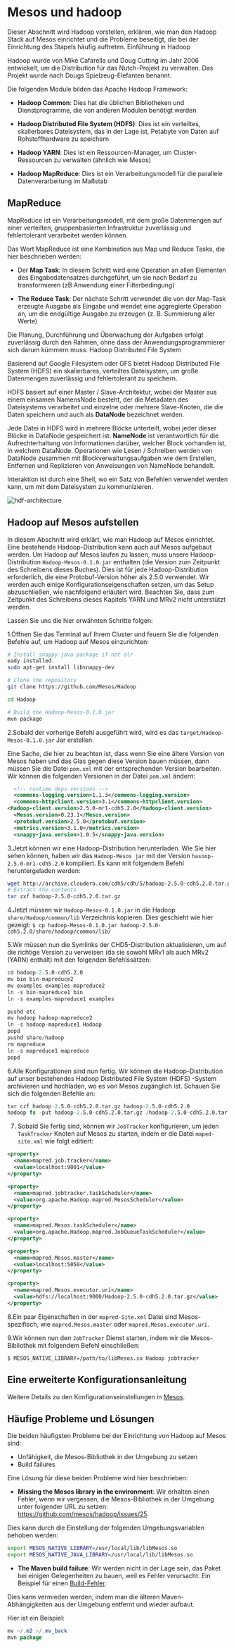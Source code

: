 # Mesos und hadoop

Dieser Abschnitt wird Hadoop vorstellen, erklären, wie man den Hadoop Stack auf Mesos einrichtet und die Probleme beseitigt, die bei der Einrichtung des Stapels häufig auftreten.
Einführung in Hadoop

Hadoop wurde von Mike Cafarella und Doug Cutting im Jahr 2006 entwickelt, um die Distribution für das Nutch-Projekt zu verwalten. Das Projekt wurde nach Dougs Spielzeug-Elefanten benannt.

Die folgenden Module bilden das Apache Hadoop Framework:

* **Hadoop Common**: Dies hat die üblichen Bibliotheken und Dienstprogramme, die von anderen Modulen benötigt werden

* **Hadoop Distributed File System (HDFS)**: Dies ist ein verteiltes, skalierbares Dateisystem, das in der Lage ist, Petabyte von Daten auf Rohstoffhardware zu speichern

* **Hadoop YARN**: Dies ist ein Ressourcen-Manager, um Cluster-Ressourcen zu verwalten (ähnlich wie Mesos)

* **Hadoop MapReduce**: Dies ist ein Verarbeitungsmodell für die parallele Datenverarbeitung im Maßstab

## MapReduce

MapReduce ist ein Verarbeitungsmodell, mit dem große Datenmengen auf einer verteilten, gruppenbasierten Infrastruktur zuverlässig und fehlertolerant verarbeitet werden können.

Das Wort MapReduce ist eine Kombination aus Map und Reduce Tasks, die hier beschrieben werden:

* Der **Map Task**: In diesem Schritt wird eine Operation an allen Elementen des Eingabedatensatzes durchgeführt, um sie nach Bedarf zu transformieren (zB Anwendung einer Filterbedingung)

* **The Reduce Task**: Der nächste Schritt verwendet die von der Map-Task erzeugte Ausgabe als Eingabe und wendet eine aggregierte Operation an, um die endgültige Ausgabe zu erzeugen (z. B. Summierung aller Werte)

Die Planung, Durchführung und Überwachung der Aufgaben erfolgt zuverlässig durch den Rahmen, ohne dass der Anwendungsprogrammierer sich darum kümmern muss.
Hadoop Distributed File System

Basierend auf Google Filesystem oder GFS bietet Hadoop Distributed File System (HDFS) ein skalierbares, verteiltes Dateisystem, um große Datenmengen zuverlässig und fehlertolerant zu speichern.

HDFS basiert auf einer Master / Slave-Architektur, wobei der Master aus einem einsamen NamensNode besteht, der die Metadaten des Dateisystems verarbeitet und einzelne oder mehrere Slave-Knoten, die die Daten speichern und auch als **DataNode** bezeichnet werden.

Jede Datei in HDFS wird in mehrere Blöcke unterteilt, wobei jeder dieser Blöcke in DataNode gespeichert ist. **NameNode** ist verantwortlich für die Aufrechterhaltung von Informationen darüber, welcher Block vorhanden ist, in welchem ​​DataNode. Operationen wie Lesen / Schreiben werden von DataNode zusammen mit Blockverwaltungsaufgaben wie dem Erstellen, Entfernen und Replizieren von Anweisungen von NameNode behandelt.

Interaktion ist durch eine Shell, wo ein Satz von Befehlen verwendet werden kann, um mit dem Dateisystem zu kommunizieren.

![hdf-architecture](https://www.packtpub.com/graphics/9781785886249/graphics/B05186_08_01.jpg)

## Hadoop auf Mesos aufstellen

In diesem Abschnitt wird erklärt, wie man Hadoop auf Mesos einrichtet. Eine bestehende Hadoop-Distribution kann auch auf Mesos aufgebaut werden. Um Hadoop auf Mesos laufen zu lassen, muss unsere Hadoop-Distribution `Hadoop-Mesos-0.1.0.jar` enthalten (die Version zum Zeitpunkt des Schreibens dieses Buches). Dies ist für jede Hadoop-Distribution erforderlich, die eine Protobuf-Version höher als 2.5.0 verwendet. Wir werden auch einige Konfigurationseigenschaften setzen, um das Setup abzuschließen, wie nachfolgend erläutert wird. Beachten Sie, dass zum Zeitpunkt des Schreibens dieses Kapitels YARN und MRv2 nicht unterstützt werden.

Lassen Sie uns die hier erwähnten Schritte folgen:

1.Öffnen Sie das Terminal auf Ihrem Cluster und feuern Sie die folgenden Befehle auf, um Hadoop auf Mesos einzurichten:

```sh
# Install snappy-java package if not alr
eady installed.
sudo apt-get install libsnappy-dev

# Clone the repository
git clone https://github.com/Mesos/Hadoop

cd Hadoop

# Build the Hadoop-Mesos-0.1.0.jar
mvn package
```

2.Sobald der vorherige Befehl ausgeführt wird, wird es das `target/Hadoop-Mesos-0.1.0.jar` Jar erstellen.

Eine Sache, die hier zu beachten ist, dass wenn Sie eine ältere Version von Mesos haben und das Glas gegen diese Version bauen müssen,
dann müssen Sie die Datei `pom.xml` mit der entsprechenden Version bearbeiten.
Wir können die folgenden Versionen in der Datei `pom.xml` ändern:

```xml
  <!-- runtime deps versions -->
  <commons-logging.version>1.1.3</commons-logging.version>
  <commons-httpclient.version>3.1</commons-httpclient.version>
<Hadoop-client.version>2.5.0-mr1-cdh5.2.0</Hadoop-client.version>
  <Mesos.version>0.23.1</Mesos.version>
  <protobuf.version>2.5.0</protobuf.version>
  <metrics.version>3.1.0</metrics.version>
  <snappy-java.version>1.0.5</snappy-java.version>
```

3.Jetzt können wir eine Hadoop-Distribution herunterladen.
Wie Sie hier sehen können, haben wir das `Hadoop-Mesos jar` mit der Version `hasoop-2.5.0-mr1-cdh5.2.0` kompiliert.
Es kann mit folgendem Befehl heruntergeladen werden:

```sh
wget http://archive.cloudera.com/cdh5/cdh/5/hadoop-2.5.0-cdh5.2.0.tar.gz
# Extract the contents
tar zxf hadoop-2.5.0-cdh5.2.0.tar.gz
```

4.Jetzt müssen wir `Hadoop-Mesos-0.1.0.jar` in die Hadoop `share/Hadoop/common/lib` Verzeichnis kopieren.
Dies geschieht wie hier gezeigt: `$ cp hadoop-Mesos-0.1.0.jar hadoop-2.5.0-cdh5.2.0/share/hadoop/common/lib/`

5.Wir müssen nun die Symlinks der CHD5-Distribution aktualisieren, um auf die richtige Version zu verweisen (da sie sowohl MRv1 als auch MRv2 (YARN) enthält) mit den folgenden Befehlssätzen:

```s
cd hadoop-2.5.0-cdh5.2.0
mv bin bin-mapreduce2
mv examples examples-mapreduce2 
ln -s bin-mapreduce1 bin
ln -s examples-mapreduce1 examples

pushd etc
mv hadoop hadoop-mapreduce2
ln -s hadoop-mapreduce1 Hadoop
popd
pushd share/hadoop
rm mapreduce
ln -s mapreduce1 mapreduce
popd
```

6.Alle Konfigurationen sind nun fertig. Wir können die Hadoop-Distribution auf unser bestehendes Hadoop Distributed File System (HDFS) -System archivieren und hochladen, wo es von Mesos zugänglich ist. Schauen Sie sich die folgenden Befehle an:

```s
tar czf hadoop-2.5.0-cdh5.2.0.tar.gz hadoop-2.5.0-cdh5.2.0
hadoop fs -put hadoop-2.5.0-cdh5.2.0.tar.gz /hadoop-2.5.0-cdh5.2.0.tar.gz
```

7. Sobald Sie fertig sind, können wir `JobTracker` konfigurieren, um jeden `TaskTracker` Knoten auf Mesos zu starten, indem er die Datei `maped-site.xml` wie folgt editiert:

```xml
<property>
  <name>mapred.job.tracker</name>
  <value>localhost:9001</value>
</property>

<property>
  <name>mapred.jobtracker.taskScheduler</name>
  <value>org.apache.Hadoop.mapred.MesosScheduler</value>
</property>

<property>
  <name>mapred.Mesos.taskScheduler</name>
  <value>org.apache.Hadoop.mapred.JobQueueTaskScheduler</value>
</property>

<property>
  <name>mapred.Mesos.master</name>
  <value>localhost:5050</value>
</property>

<property>
  <name>mapred.Mesos.executor.uri</name>
  <value>hdfs://localhost:9000/Hadoop-2.5.0-cdh5.2.0.tar.gz</value>
</property>
```

8.Ein paar Eigenschaften in der `mapred-Site.xml` Datei sind Mesos-spezifisch, wie `mapred.Mesos.master` oder `mapred.Mesos.executor.uri`.

9.Wir können nun den `JobTracker` Dienst starten, indem wir die Mesos-Bibliothek mit folgendem Befehl einschließen:

`$ MESOS_NATIVE_LIBRARY=/path/to/libMesos.so Hadoop jobtracker`

## Eine erweiterte Konfigurationsanleitung

Weitere Details zu den Konfigurationseinstellungen in [Mesos](https://github.com/mesos/hadoop/blob/master/configuration.md).

## Häufige Probleme und Lösungen

Die beiden häufigsten Probleme bei der Einrichtung von Hadoop auf Mesos sind:

* Unfähigkeit, die Mesos-Bibliothek in der Umgebung zu setzen
* Build failures

Eine Lösung für diese beiden Probleme wird hier beschrieben:

* **Missing the Mesos library in the environment**: Wir erhalten einen Fehler, wenn wir vergessen, die Mesos-Bibliothek in der Umgebung unter folgender URL zu setzen: https://github.com/mesos/hadoop/issues/25.

Dies kann durch die Einstellung der folgenden Umgebungsvariablen behoben werden:

```sh
export MESOS_NATIVE_LIBRARY=/usr/local/lib/libMesos.so
export MESOS_NATIVE_JAVA_LIBRARY=/usr/local/lib/libMesos.so
```

* **The Maven build failure**: Wir werden nicht in der Lage sein, das Paket bei einigen Gelegenheiten zu bauen, weil es Fehler verursacht. Ein Beispiel für einen [Build-Fehler](https://github.com/mesos/hadoop/issues/64).

Dies kann vermieden werden, indem man die älteren Maven-Abhängigkeiten aus der Umgebung entfernt und wieder aufbaut.

Hier ist ein Beispiel:

```java
mv ~/.m2 ~/.mv_back
mvn package
```